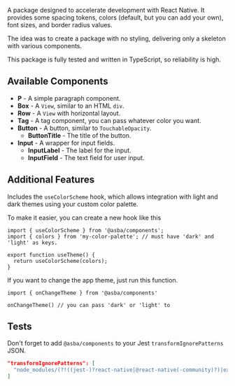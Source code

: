 A package designed to accelerate development with React Native. It provides some spacing tokens, colors (default, but you can add your own), font sizes, and border radius values.

The idea was to create a package with no styling, delivering only a skeleton with various components.

This package is fully tested and written in TypeScript, so reliability is high.

## Available Components

- **P** - A simple paragraph component.
- **Box** - A `View`, similar to an HTML `div`.
- **Row** - A `View` with horizontal layout.
- **Tag** - A tag component, you can pass whatever color you want.
- **Button** - A button, similar to `TouchableOpacity`.
  - **ButtonTitle** - The title of the button.
- **Input** - A wrapper for input fields.
  - **InputLabel** - The label for the input.
  - **InputField** - The text field for user input.

## Additional Features

Includes the `useColorScheme` hook, which allows integration with light and dark themes using your custom color palette.

To make it easier, you can create a new hook like this

```tsx
import { useColorScheme } from '@asba/components';
import { colors } from 'my-color-palette'; // must have 'dark' and 'light' as keys.

export function useTheme() {
  return useColorScheme(colors);
}
```

If you want to change the app theme, just run this function.

```tsx
import { onChangeTheme } from '@asba/components'

onChangeTheme() // you can pass 'dark' or 'light' to 
```

## Tests

Don't forget to add `@asba/components` to your Jest `transformIgnorePatterns` JSON.

```json
"transformIgnorePatterns": [
  "node_modules/(?!((jest-)?react-native|@react-native(-community)?)|expo(nent)?|@expo(nent)?/.*|@expo-google-fonts/.*|react-navigation|@react-navigation/.*|@sentry/react-native|native-base|react-native-svg|@asba/components)"
]
```
